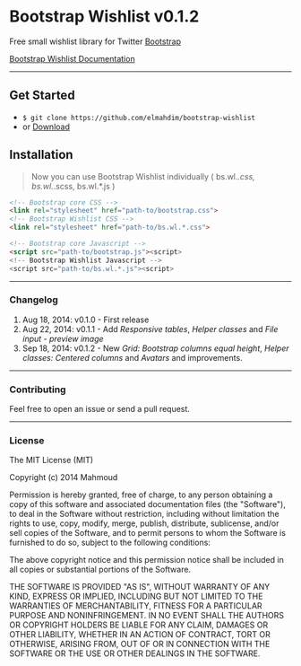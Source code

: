 Bootstrap Wishlist v0.1.2
==================

Free small wishlist library</strike> for Twitter <a href="http://getbootstrap.com/" target="_blank">Bootstrap</a></p>

[Bootstrap Wishlist Documentation](http://elmahdim.com/bootstrap.wl)

---

## Get Started

- `$ git clone https://github.com/elmahdim/bootstrap-wishlist`
- or [Download](/elmahdim/bootstrap-wishlist/archive/master.zip)

## Installation

> Now you can use Bootstrap Wishlist individually ( bs.wl.*.css, bs.wl.*.scss, bs.wl.*.js )

```html
<!-- Bootstrap core CSS -->
<link rel="stylesheet" href="path-to/bootstrap.css">
<!-- Bootstrap Wishlist CSS -->
<link rel="stylesheet" href="path-to/bs.wl.*.css">

<!-- Bootstrap core Javascript -->
<script src="path-to/bootstrap.js"><script>
<!-- Bootstrap Wishlist Javascript -->
<script src="path-to/bs.wl.*.js"><script>
```
---

### Changelog

1. Aug 18, 2014: v0.1.0 - First release
2. Aug 22, 2014: v0.1.1 - Add *Responsive tables*, *Helper classes* and *File input - preview image*
3. Sep 18, 2014: v0.1.2 - New *Grid: Bootstrap columns equal height*, *Helper classes: Centered columns* and *Avatars* and improvements.

---

### Contributing

Feel free to open an issue or send a pull request.

---

### License 

The MIT License (MIT)

Copyright (c) 2014 Mahmoud

Permission is hereby granted, free of charge, to any person obtaining a copy
of this software and associated documentation files (the "Software"), to deal
in the Software without restriction, including without limitation the rights
to use, copy, modify, merge, publish, distribute, sublicense, and/or sell
copies of the Software, and to permit persons to whom the Software is
furnished to do so, subject to the following conditions:

The above copyright notice and this permission notice shall be included in all
copies or substantial portions of the Software.

THE SOFTWARE IS PROVIDED "AS IS", WITHOUT WARRANTY OF ANY KIND, EXPRESS OR
IMPLIED, INCLUDING BUT NOT LIMITED TO THE WARRANTIES OF MERCHANTABILITY,
FITNESS FOR A PARTICULAR PURPOSE AND NONINFRINGEMENT. IN NO EVENT SHALL THE
AUTHORS OR COPYRIGHT HOLDERS BE LIABLE FOR ANY CLAIM, DAMAGES OR OTHER
LIABILITY, WHETHER IN AN ACTION OF CONTRACT, TORT OR OTHERWISE, ARISING FROM,
OUT OF OR IN CONNECTION WITH THE SOFTWARE OR THE USE OR OTHER DEALINGS IN THE
SOFTWARE.
